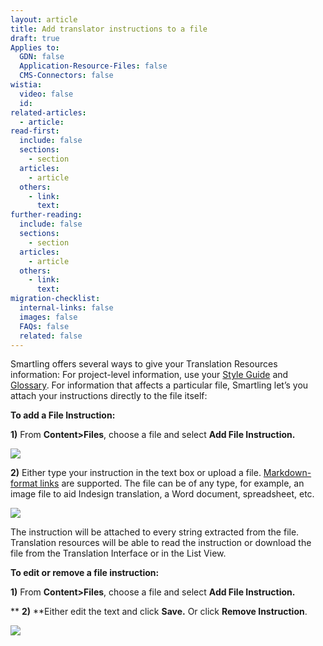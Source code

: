```yaml
---
layout: article
title: Add translator instructions to a file
draft: true
Applies to:
  GDN: false
  Application-Resource-Files: false
  CMS-Connectors: false
wistia:
  video: false
  id:
related-articles:
  - article:
read-first:
  include: false
  sections:
    - section
  articles:
    - article
  others:
    - link:
      text:
further-reading:
  include: false
  sections:
    - section
  articles:
    - article
  others:
    - link:
      text:
migration-checklist:
  internal-links: false
  images: false
  FAQs: false
  related: false
---
```

Smartling offers several ways to give your Translation Resources information: For project-level information, use your [Style Guide](/hc/en-us/articles/201427556) and [Glossary](/hc/en-us/articles/201676763). For information that affects a particular file, Smartling let’s you attach your instructions directly to the file itself:

**To add a File Instruction:**

**1)** From **Content>Files**, choose a file and select **Add File Instruction.**

 ![](/hc/en-us/article_attachments/205092848/Smartling___Manage_Files.png)

**2)** Either type your instruction in the text box or upload a file. [Markdown-format links](/hc/en-us/articles/216722378) are supported. The file can be of any type, for example, an image file to aid Indesign translation, a Word document, spreadsheet, etc.

![](/hc/en-us/article_attachments/205114087/Smartling___Manage_Files.png)

The instruction will be attached to every string extracted from the file. Translation resources will be able to read the instruction or download the file from the Translation Interface or in the List View.

**To edit or remove a file instruction:**

**1)** From **Content>Files**, choose a file and select **Add File Instruction.**

** **2)** **Either edit the text and click **Save.** Or click **Remove Instruction**.

![](/hc/en-us/article_attachments/205114107/Smartling___Manage_Files.png)